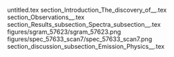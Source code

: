 untitled.tex
section_Introduction_The_discovery_of__.tex
section_Observations__.tex
section_Results_subsection_Spectra_subsection__.tex
figures/sgram_57623/sgram_57623.png
figures/spec_57633_scan7/spec_57633_scan7.png
section_discussion_subsection_Emission_Physics__.tex
